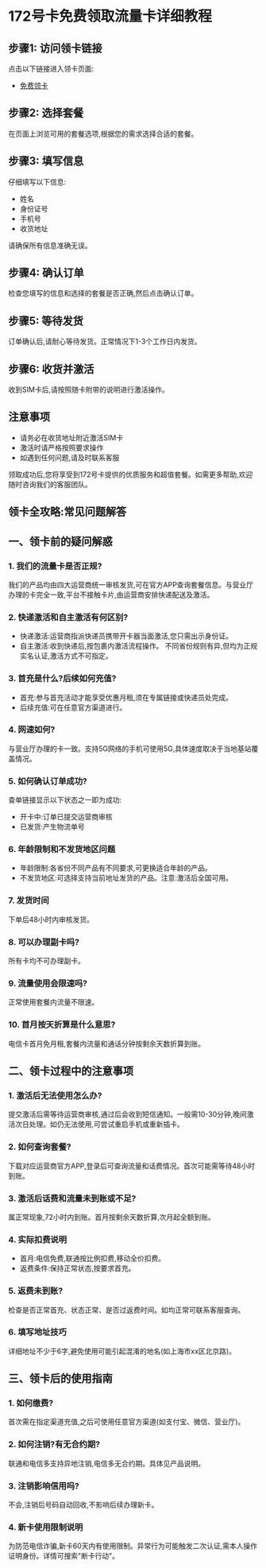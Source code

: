 # 172号卡免费领取流量卡详细教程

## 步骤1: 访问领卡链接

点击以下链接进入领卡页面:
- [免费领卡](https://172.lot-ml.com/ProductEn/Index/1a654e0b341cadd2)


## 步骤2: 选择套餐

在页面上浏览可用的套餐选项,根据您的需求选择合适的套餐。

## 步骤3: 填写信息

仔细填写以下信息:
- 姓名
- 身份证号
- 手机号
- 收货地址

请确保所有信息准确无误。

## 步骤4: 确认订单

检查您填写的信息和选择的套餐是否正确,然后点击确认订单。

## 步骤5: 等待发货

订单确认后,请耐心等待发货。正常情况下1-3个工作日内发货。

## 步骤6: 收货并激活

收到SIM卡后,请按照随卡附带的说明进行激活操作。

## 注意事项

- 请务必在收货地址附近激活SIM卡
- 激活时请严格按照要求操作
- 如遇到任何问题,请及时联系客服

领取成功后,您将享受到172号卡提供的优质服务和超值套餐。如需更多帮助,欢迎随时咨询我们的客服团队。


## 领卡全攻略:常见问题解答

## 一、领卡前的疑问解惑

### 1. 我们的流量卡是否正规?
我们的产品均由四大运营商统一审核发货,可在官方APP查询套餐信息。与营业厅办理的卡完全一致,平台不接触卡片,由运营商安排快递配送及激活。

### 2. 快递激活和自主激活有何区别?
- 快递激活:运营商指派快递员携带开卡器当面激活,您只需出示身份证。
- 自主激活:收到快递后,按包裹内激活流程操作。
不同省份规则有异,但均为正规实名认证,激活方式不可指定。

### 3. 首充是什么?后续如何充值?
- 首充:参与首充活动才能享受优惠月租,须在专属链接或快递员处完成。
- 后续充值:可在任意官方渠道进行。

### 4. 网速如何?
与营业厅办理的卡一致。支持5G网络的手机可使用5G,具体速度取决于当地基站覆盖情况。

### 5. 如何确认订单成功?
查单链接显示以下状态之一即为成功:
- 开卡中:订单已提交运营商审核
- 已发货:产生物流单号

### 6. 年龄限制和不发货地区问题
- 年龄限制:各省份不同产品有不同要求,可更换适合年龄的产品。
- 不发货地区:可选择支持当前地址发货的产品。注意:激活后全国可用。

### 7. 发货时间
下单后48小时内审核发货。

### 8. 可以办理副卡吗?
所有卡均不可办理副卡。

### 9. 流量使用会限速吗?
正常使用套餐内流量不限速。

### 10. 首月按天折算是什么意思?
电信卡首月免月租,套餐内流量和通话分钟按剩余天数折算到账。

## 二、领卡过程中的注意事项

### 1. 激活后无法使用怎么办?
提交激活后需等待运营商审核,通过后会收到短信通知。一般需10-30分钟,晚间激活次日处理。如仍无法使用,可尝试重启手机或重新插卡。

### 2. 如何查询套餐?
下载对应运营商官方APP,登录后可查询流量和话费情况。首次可能需等待48小时到账。

### 3. 激活后话费和流量未到账或不足?
属正常现象,72小时内到账。首月按剩余天数折算,次月起全额到账。

### 4. 实际扣费说明
- 首月:电信免费,联通按比例扣费,移动全价扣费。
- 返费条件:保持正常状态,按要求首充。

### 5. 返费未到账?
检查是否正常首充、状态正常、是否过返费时间。如均正常可联系客服查询。

### 6. 填写地址技巧
详细地址不少于6字,避免使用可能引起混淆的地名(如上海市xx区北京路)。

## 三、领卡后的使用指南

### 1. 如何缴费?
首次需在指定渠道充值,之后可使用任意官方渠道(如支付宝、微信、营业厅)。

### 2. 如何注销?有无合约期?
联通和电信多支持异地注销,电信多无合约期。具体见产品说明。

### 3. 注销影响信用吗?
不会,注销后号码自动回收,不影响后续办理新卡。

### 4. 新卡使用限制说明
为防范电信诈骗,新卡60天内有使用限制。异常行为可能触发二次认证,需本人操作证明身份。详情可搜索"断卡行动"。